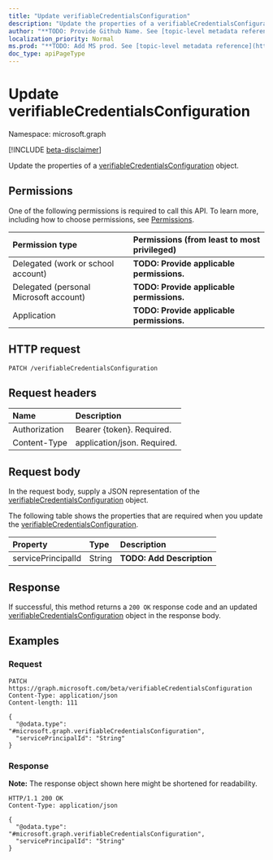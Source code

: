 ```yaml
---
title: "Update verifiableCredentialsConfiguration"
description: "Update the properties of a verifiableCredentialsConfiguration object."
author: "**TODO: Provide Github Name. See [topic-level metadata reference](https://msgo.azurewebsites.net/add/document/guidelines/metadata.html#topic-level-metadata)**"
localization_priority: Normal
ms.prod: "**TODO: Add MS prod. See [topic-level metadata reference](https://msgo.azurewebsites.net/add/document/guidelines/metadata.html#topic-level-metadata)**"
doc_type: apiPageType
---
```


# Update verifiableCredentialsConfiguration
Namespace: microsoft.graph

[!INCLUDE [beta-disclaimer](../../includes/beta-disclaimer.md)]

Update the properties of a [verifiableCredentialsConfiguration](../resources/verifiablecredentialsconfiguration.md) object.

## Permissions
One of the following permissions is required to call this API. To learn more, including how to choose permissions, see [Permissions](/graph/permissions-reference).

|Permission type|Permissions (from least to most privileged)|
|:---|:---|
|Delegated (work or school account)|**TODO: Provide applicable permissions.**|
|Delegated (personal Microsoft account)|**TODO: Provide applicable permissions.**|
|Application|**TODO: Provide applicable permissions.**|

## HTTP request

<!-- {
  "blockType": "ignored"
}
-->
``` http
PATCH /verifiableCredentialsConfiguration
```

## Request headers
|Name|Description|
|:---|:---|
|Authorization|Bearer {token}. Required.|
|Content-Type|application/json. Required.|

## Request body
In the request body, supply a JSON representation of the [verifiableCredentialsConfiguration](../resources/verifiablecredentialsconfiguration.md) object.

The following table shows the properties that are required when you update the [verifiableCredentialsConfiguration](../resources/verifiablecredentialsconfiguration.md).

|Property|Type|Description|
|:---|:---|:---|
|servicePrincipalId|String|**TODO: Add Description**|



## Response

If successful, this method returns a `200 OK` response code and an updated [verifiableCredentialsConfiguration](../resources/verifiablecredentialsconfiguration.md) object in the response body.

## Examples

### Request
<!-- {
  "blockType": "request",
  "name": "update_verifiablecredentialsconfiguration"
}
-->
``` http
PATCH https://graph.microsoft.com/beta/verifiableCredentialsConfiguration
Content-Type: application/json
Content-length: 111

{
  "@odata.type": "#microsoft.graph.verifiableCredentialsConfiguration",
  "servicePrincipalId": "String"
}
```


### Response
**Note:** The response object shown here might be shortened for readability.
<!-- {
  "blockType": "response",
  "truncated": true
}
-->
``` http
HTTP/1.1 200 OK
Content-Type: application/json

{
  "@odata.type": "#microsoft.graph.verifiableCredentialsConfiguration",
  "servicePrincipalId": "String"
}
```

